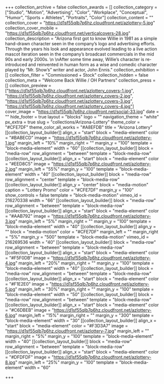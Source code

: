 +++
collection_archive = false
collection_awards = []
collection_category = ["Studio", "Motion", "Advertising", "Color", "Workplace", "Conceptual", "Humor", "Sports + Athletes", "Portraits", "Color"]
collection_content = ""
collection_cover = "https://d1sf55qlb7p6hz.cloudfront.net/azlottery-5.jpg"
collection_cover_mobile = "https://d1sf55qlb7p6hz.cloudfront.net/verticalcovers-28.jpg"
collection_description = "Arizona first got to know Willie in 1981 as a simple hand-drawn character seen in the company’s logo and advertising efforts. Through the years his look and appearance evolved leading to a live action mascot iteration seen in the company’s broadcast commercials in the mid 90s and early 2000s.  \n  \nAfter some time away, Willie’s character is re-introduced and reinvented in human form as a wise and comedic character played by “Mr. Show’s” writer and actor, John Ennis."
collection_exhibition = []
collection_filter = "Commissioned + Stock"
collection_hidden = false
collection_meta = "Welcome Back Willie / OH Partners"
collection_press = []
collection_preview = ["https://d1sf55qlb7p6hz.cloudfront.net/azlottery_covers-1.jpg", "https://d1sf55qlb7p6hz.cloudfront.net/azlottery_covers-2.jpg", "https://d1sf55qlb7p6hz.cloudfront.net/azlottery_covers-3.jpg", "https://d1sf55qlb7p6hz.cloudfront.net/azlottery_covers-4.jpg"]
cover_image = "https://d1sf55qlb7p6hz.cloudfront.net/social-33.jpg"
date = ""
hide_footer = true
layout = "blocks"
logo = ""
navigation_theme = "white"
px_extra = true
slug = "collections/Arizona-Lottery"
theme_color = "#CFE7DF"
theme_color_all_works = "#A8EFDB"
title = "Arizona Lottery"
[[collection_layout_builder]]
align_x = "start"
block = "media-element"
color = "#BABECD"
image = "https://d1sf55qlb7p6hz.cloudfront.net/azlottery-1.jpg"
margin_left = "10%"
margin_right = ""
margin_y = "100"
template = "block-media-element"
width = "60"
[[collection_layout_builder]]
block = "media-row"
row_alignment = "between"
template = "block-media-row"
[[collection_layout_builder]]
align_x = "start"
block = "media-element"
color = "#EED8C5"
image = "https://d1sf55qlb7p6hz.cloudfront.net/azlottery-2.jpg"
margin_left = "55%"
margin_y = "100"
template = "block-media-element"
width = "40"
[[collection_layout_builder]]
block = "media-row"
row_alignment = "center"
template = "block-media-row"
[[collection_layout_builder]]
align_y = "center"
block = "media-motion"
caption = "Lottery Promo"
color = "#CFE7DF"
margin_y = "100"
show_controls = false
template = "block-media-motion"
vimeo_id = 216270338
width = "66"
[[collection_layout_builder]]
block = "media-row"
row_alignment = "between"
template = "block-media-row"
[[collection_layout_builder]]
align_x = "start"
block = "media-element"
color = "#AAB792"
image = "https://d1sf55qlb7p6hz.cloudfront.net/azlottery-3.jpg"
margin_left = "5%"
margin_right = ""
margin_y = "100"
template = "block-media-element"
width = "40"
[[collection_layout_builder]]
align_y = ""
block = "media-motion"
color = "#CFE7DF"
margin_left = ""
margin_right = "5%"
margin_y = "500"
template = "block-media-motion"
vimeo_id = 216269536
width = "40"
[[collection_layout_builder]]
block = "media-row"
row_alignment = "between"
template = "block-media-row"
[[collection_layout_builder]]
align_x = "start"
block = "media-element"
color = "#F5F0DB"
image = "https://d1sf55qlb7p6hz.cloudfront.net/azlottery-4.jpg"
margin_left = "20%"
margin_right = ""
margin_y = "100"
template = "block-media-element"
width = "40"
[[collection_layout_builder]]
block = "media-row"
row_alignment = "between"
template = "block-media-row"
[[collection_layout_builder]]
align_x = "start"
block = "media-element"
color = "#F1E2E0"
image = "https://d1sf55qlb7p6hz.cloudfront.net/azlottery-5.jpg"
margin_left = "30%"
margin_right = ""
margin_y = "100"
template = "block-media-element"
width = "50"
[[collection_layout_builder]]
block = "media-row"
row_alignment = "between"
template = "block-media-row"
[[collection_layout_builder]]
align_x = "start"
block = "media-element"
color = "#C6DBEB"
image = "https://d1sf55qlb7p6hz.cloudfront.net/azlottery-6.jpg"
margin_left = "15%"
margin_right = ""
margin_y = "300"
template = "block-media-element"
width = "30"
[[collection_layout_builder]]
align_x = "start"
block = "media-element"
color = "#F3D3A7"
image = "https://d1sf55qlb7p6hz.cloudfront.net/azlottery-7.jpg"
margin_left = ""
margin_right = "5%"
margin_y = "100"
template = "block-media-element"
width = "40"
[[collection_layout_builder]]
block = "media-row"
row_alignment = "between"
template = "block-media-row"
[[collection_layout_builder]]
align_x = "start"
block = "media-element"
color = "#DFDFDF"
image = "https://d1sf55qlb7p6hz.cloudfront.net/azlottery-8.jpg"
margin_left = "25%"
margin_y = "100"
template = "block-media-element"
width = "60"

+++
